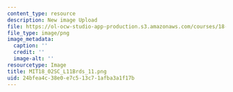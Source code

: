 ```yaml
---
content_type: resource
description: New image Upload
file: https://ol-ocw-studio-app-production.s3.amazonaws.com/courses/18-02sc-multivariable-calculus-fall-2010/24bfea4c38e0e7c513c71afba3a1f17b_MIT18_02SC_L11Brds_11.png
file_type: image/png
image_metadata:
  caption: ''
  credit: ''
  image-alt: ''
resourcetype: Image
title: MIT18_02SC_L11Brds_11.png
uid: 24bfea4c-38e0-e7c5-13c7-1afba3a1f17b
---
```

